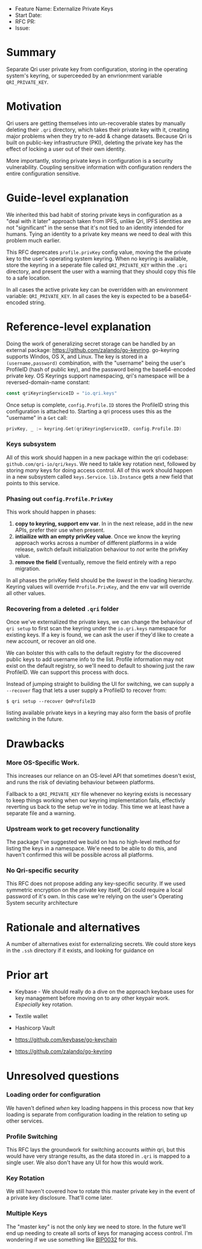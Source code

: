 - Feature Name: Externalize Private Keys
- Start Date: <!-- (fill me in with today's date, YYYY-MM-DD) -->
- RFC PR: <!-- (leave this empty) -->
- Issue: <!-- (leave this empty) -->

# Summary
[summary]: #summary

Separate Qri user private key from configuration, storing in the operating system's keyring, or superceeded by an envrionrment variable `QRI_PRIVATE_KEY`.

# Motivation
[motivation]: #motivation

Qri users are getting themselves into un-recoverable states by manually deleting their `.qri` directory, which takes their private key with it, creating major problems when they try to re-add & change datasets. Because Qri is built on public-key infrastructure (PKI), deleting the private key has the effect of locking a user out of their own identity.

More importantly, storing private keys in configuration is a security vulnerability. Coupling sensitive information with configuration renders the entire configuration sensitive.

# Guide-level explanation
[guide-level-explanation]: #guide-level-explanation

We inherited this bad habit of storing private keys in configuration as a "deal with it later" approach taken from IPFS, unlike Qri, IPFS identities are not "significant" in the sense that it's not tied to an identity intended for humans. Tying an identity to a private key means we need to deal with this problem much earlier.

This RFC deprecates `profile.privKey` config value, moving the the private key to the user's operating system keyring. When no keyring is available, store the keyring in a seperate file called `QRI_PRIVATE_KEY` within the `.qri` directory, and present the user with a warning that they should copy this file to a safe location.

In all cases the active private key can be overridden with an environment variable: `QRI_PRIVATE_KEY`. In all cases the key is expected to be a base64-encoded string.


# Reference-level explanation
[reference-level-explanation]: #reference-level-explanation

Doing the work of generalizing secret storage can be handled by an external package: https://github.com/zalando/go-keyring. go-keyring supports Windos, OS X, and Linux. The key is stored in a `(username,password)` combination, with the "username" being the user's ProfileID (hash of public key), and the password being the base64-encoded private key. OS Keyrings support namespacing, qri's namespace will be a reversed-domain-name constant:

```go
const qriKeyringServiceID = "io.qri.keys"
```

Once setup is complete, `config.Profile.ID` stores the ProfileID string this configuration is attached to. Starting a qri process uses this as the "username" in a `Get` call:

```go
privKey, _ := keyring.Get(qriKeyringServiceID, config.Profile.ID)
```

### Keys subsystem

All of this work should happen in a new package within the qri codebase: `github.com/qri-io/qri/keys`. We need to takle key rotation next, followed by storing _many_ keys for doing access control. All of this work should happen in a new subsystem called `keys.Service`. `lib.Instance` gets a new field that points to this service.

### Phasing out `config.Profile.PrivKey`
This work should happen in phases:

1. **copy to keyring, support env var**. In in the next release, add in the new APIs, prefer their use when present.
2. **intiailize with an empty privKey value**. Once we know the keyring approach works across a number of different platforms in a wide release, switch default initialization behaviour to _not_ write the privKey value.
3. **remove the field** Eventually, remove the field entirely with a repo migration.

In all phases the privKey field should be the _lowest_ in the loading hierarchy. Keyring values will override `Profile.PrivKey`, and the env var will override all other values.

### Recovering from a deleted `.qri` folder
Once we've externalized the private keys, we can change the behaviour of `qri setup` to first scan the keyring under the `io.qri.keys` namespace for existing keys. If a key is found, we can ask the user if they'd like to create a new account, or recover an old one.

We can bolster this with calls to the default registry for the discovered public keys to add username info to the list. Profile information may not exist on the default registry, so we'll need to default to showing just the raw ProfileID. We can support this process with docs.

Instead of jumping straight to building the UI for switching, we can supply a `--recover` flag that lets a user supply a ProfileID to recover from:

```
$ qri setup --recover QmProfileID
```

listing available private keys in a keyring may also form the basis of profile switching in the future.

# Drawbacks
[drawbacks]: #drawbacks

### More OS-Specific Work.
This increases our reliance on an OS-level API that sometimes doesn't exist, and runs the risk of deviating behaviour between platforms. 

Fallback to a `QRI_PRIVATE_KEY` file whenever no keyring exists is necessary to keep things working when our keyring implementation fails, effectivly reverting us back to the setup we're in today. This time we at least have a separate file and a warning.

### Upstream work to get recovery functionality
The package I've suggested we build on has no high-level method for listing the keys in a namespace. We'e need to be able to do this, and haven't confirmed this will be possible across all platforms.

### No Qri-specific security
This RFC does not propose adding any key-specific security. If we used symmetric encryption on the private key itself, Qri could require a local password of it's own. In this case we're relying on the user's Operating System security architecture

# Rationale and alternatives
[rationale-and-alternatives]: #rationale-and-alternatives

A number of alternatives exist for externalizing secrets. We could store keys in the `.ssh` directory if it exists, and looking for guidance on 

# Prior art
[prior-art]: #prior-art

* Keybase - We should really do a dive on the approach keybase uses for key management before moving on to any other keypair work. _Especially_ key rotation.
* Textile wallet
* Hashicorp Vault

* https://github.com/keybase/go-keychain
* https://github.com/zalando/go-keyring

# Unresolved questions
[unresolved-questions]: #unresolved-questions

### Loading order for configuration
We haven't defined _when_ key loading happens in this process now that key loading is separate from configuration loading in the relation to seting up other services.

### Profile Switching
This RFC lays the groundwork for switching accounts _within_ qri, but this would have very strange results, as the data stored in `.qri` is mapped to a single user. We also don't have any UI for how this would work. 

### Key Rotation
We still haven't covered how to rotate this master private key in the event of a private key disclosure. That'll come later.

### Multiple Keys 
The "master key" is not the only key we need to store. In the future we'll end up needing to create all sorts of keys for managing access control. I'm wondering if we use something like [BIP0032](https://en.bitcoin.it/wiki/BIP_0032) for this.